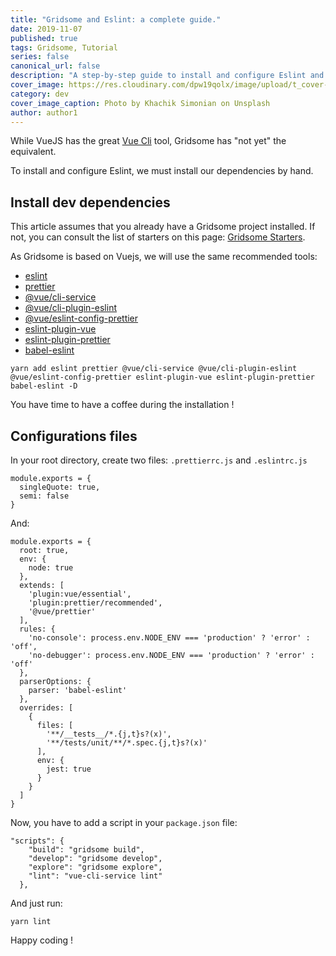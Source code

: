 ```yaml
---
title: "Gridsome and Eslint: a complete guide."
date: 2019-11-07
published: true
tags: Gridsome, Tutorial
series: false
canonical_url: false
description: "A step-by-step guide to install and configure Eslint and Prettier with Grisome"
cover_image: https://res.cloudinary.com/dpw19qolx/image/upload/t_cover-image/v1572706812/khachik-simonian-nXOB-wh4Oyc-unsplash.jpg
category: dev
cover_image_caption: Photo by Khachik Simonian on Unsplash
author: author1
---
```


While VueJS has the great [Vue Cli](https://cli.vuejs.org/guide/) tool, Gridsome has "not yet" the equivalent.

To install and configure Eslint, we must install our dependencies by hand.

## Install dev dependencies

This article assumes that you already have a Gridsome project installed. If not, you can consult the list of starters on this page: [Gridsome Starters](https://gridsome.org/starters/).

As Gridsome is based on Vuejs, we will use the same recommended tools:

+ [eslint](https://eslint.org/)
+ [prettier](https://prettier.io/)
+ [@vue/cli-service](https://cli.vuejs.org/guide/cli-service.html)
+ [@vue/cli-plugin-eslint](https://github.com/vuejs/vue-cli/tree/dev/packages/%40vue/cli-plugin-eslint)
+ [@vue/eslint-config-prettier](https://github.com/vuejs/eslint-config-prettier)
+ [eslint-plugin-vue](https://github.com/vuejs/eslint-plugin-vue)
+ [eslint-plugin-prettier](https://github.com/prettier/eslint-plugin-prettier)
+ [babel-eslint](https://github.com/babel/babel-eslint)

```shell
yarn add eslint prettier @vue/cli-service @vue/cli-plugin-eslint @vue/eslint-config-prettier eslint-plugin-vue eslint-plugin-prettier babel-eslint -D
```

You have time to have a coffee during the installation !

## Configurations files

In your root directory, create two files: `.prettierrc.js` and `.eslintrc.js`

```js{codeTitle: ".prettierrc.js"}
module.exports = {
  singleQuote: true,
  semi: false
}
```

And:

```js{codeTitle: ".eslintrc.js"}
module.exports = {
  root: true,
  env: {
    node: true
  },
  extends: [
    'plugin:vue/essential',
    'plugin:prettier/recommended',
    '@vue/prettier'
  ],
  rules: {
    'no-console': process.env.NODE_ENV === 'production' ? 'error' : 'off',
    'no-debugger': process.env.NODE_ENV === 'production' ? 'error' : 'off'
  },
  parserOptions: {
    parser: 'babel-eslint'
  },
  overrides: [
    {
      files: [
        '**/__tests__/*.{j,t}s?(x)',
        '**/tests/unit/**/*.spec.{j,t}s?(x)'
      ],
      env: {
        jest: true
      }
    }
  ]
}
```

Now, you have to add a script in your `package.json` file:

```json{5}{codeTitle = "package.json"}
"scripts": {
    "build": "gridsome build",
    "develop": "gridsome develop",
    "explore": "gridsome explore",
    "lint": "vue-cli-service lint"
  },
```

And just run:

```shell
yarn lint
```

Happy coding !

